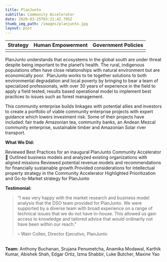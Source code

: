 ```yaml
---
title: PlanJunto
subtitle: Community Accelerator
date: 2020-03-25T03:21:42.795Z
thumb_img_path: /images/planjunto.jpg
layout: post
---
```



| **Strategy** | **Human Empowerment** | **Government Policies** |
| ------------ | --------------------- | ----------------------- |
|              |                       |                         |



PlanJunto understands that ecosystems in the global south are under threat despite being important to the planet’s health. The rural, indigenous populations often have close relationships with natural environment but
are economically poor.  PlanJunto works to tie together solutions to both environmental degradation and local
poverty by bringing to bear a team of specialized professionals, with over 30 years of experience in the field to
apply a field tested, results based operational model to implement best practices to issues such as forest
management.


This community enterprise builds linkages with potential allies and investors to create a portfolio of viable
community enterprise projects with expert guidance which lowers investment risk. Some of their projects have
included: fair trade Amazonian tea, community banks, an Andean Mezcal community enterprise, sustainable
timber and Amazonian Solar river transport.

**What We Did:**

Reviewed Best Practices for an inaugural PlanJunto Community Accelerator  Outlined business models and analyzed existing organizations with aligned missions
Reviewed potential revenue models and recommendations for financially sustainable growth
Provided considerations for intellectual property strategy in the Community Accelerator
Highlighted Prioritization and Go-to-Market strategy for PlanJunto

**Testimonial:**

> “I was very happy with the market research and business model analysis that the DSO team provided for PlanJunto. We were supported by a diverse team with broad experience on a range of technical issues that
> we do not have in-house. This allowed us gain access to knowledge and tailored advice that would ordinarily not have been within our reach."
>
> – Wain Collen, Director Ejecutivo, PlanJunto

\
**Team:** Anthony Buchanan, Srujana Penumetcha, Anamika Modawal, Karthik Kumar, Abishek Shah, Edgar Ortiz, Izma Shabbir, Luke Butcher, Maxine Yao